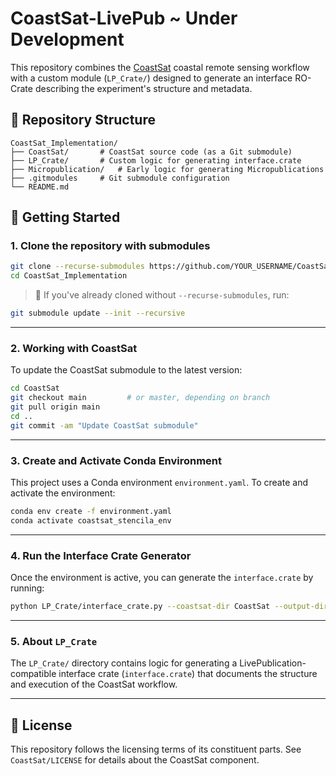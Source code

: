 # CoastSat-LivePub ~ Under Development

This repository combines the [CoastSat](https://github.com/kvos/CoastSat) coastal remote sensing workflow with a custom module (`LP_Crate/`) designed to generate an interface RO-Crate describing the experiment's structure and metadata.

## 📁 Repository Structure

```
CoastSat_Implementation/
├── CoastSat/      	# CoastSat source code (as a Git submodule)
├── LP_Crate/      	# Custom logic for generating interface.crate
├── Micropublication/ 	# Early logic for generating Micropublications
├── .gitmodules    	# Git submodule configuration
└── README.md
```

## 🚀 Getting Started

### 1. Clone the repository **with submodules**

```bash
git clone --recurse-submodules https://github.com/YOUR_USERNAME/CoastSat_Implementation.git
cd CoastSat_Implementation
```

> 🔄 If you've already cloned without `--recurse-submodules`, run:

```bash
git submodule update --init --recursive
```

---

### 2. Working with CoastSat

To update the CoastSat submodule to the latest version:

```bash
cd CoastSat
git checkout main         # or master, depending on branch
git pull origin main
cd ..
git commit -am "Update CoastSat submodule"
```

---

### 3. Create and Activate Conda Environment

This project uses a Conda environment `environment.yaml`. To create and activate the environment:

```bash
conda env create -f environment.yaml
conda activate coastsat_stencila_env
```

---

### 4. Run the Interface Crate Generator

Once the environment is active, you can generate the `interface.crate` by running:

```bash
python LP_Crate/interface_crate.py --coastsat-dir CoastSat --output-dir interface.crate
```

---

### 5. About `LP_Crate`

The `LP_Crate/` directory contains logic for generating a LivePublication-compatible interface crate (`interface.crate`) that documents the structure and execution of the CoastSat workflow.

---

## 📄 License

This repository follows the licensing terms of its constituent parts. See `CoastSat/LICENSE` for details about the CoastSat component.
